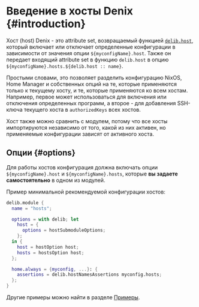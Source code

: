 # Введение в хосты Denix {#introduction}
Хост (host) Denix - это attribute set, возвращаемый функцией [`delib.host`](/ru/hosts/structure), который включает или отключает определенные конфигурации в зависимости от значения опции `${myconfigName}.host`. Также он передает входящий attribute set в функцию `delib.host` в опцию `${myconfigName}.hosts.${delib.host :: name}`.

Простыми словами, это позволяет разделить конфигурацию NixOS, Home Manager и собственных опций на те, которые применяются только к текущему хосту, и те, которые применяются ко всем хостам. Например, первое может использоваться для включения или отключения определенных программ, а второе - для добавления SSH-ключа текущего хоста в `authorizedKeys` всех хостов.

Хост также можно сравнить с модулем, потому что все хосты импортируются независимо от того, какой из них активен, но применяемые конфигурации зависят от активного хоста.

## Опции {#options}
Для работы хостов конфигурация должна включать опции `${myconfigName}.host` и `${myconfigName}.hosts`, которые **вы задаете самостоятельно** в одном из модулей.

Пример минимальной рекомендуемой конфигурации хостов:

```nix
delib.module {
  name = "hosts";

  options = with delib; let
    host = {
      options = hostSubmoduleOptions;
    };
  in {
    host = hostOption host;
    hosts = hostsOption host;
  };

  home.always = {myconfig, ...}: {
    assertions = delib.hostNamesAssertions myconfig.hosts;
  };
}
```

Другие примеры можно найти в разделе [Примеры](/ru/hosts/examples).
